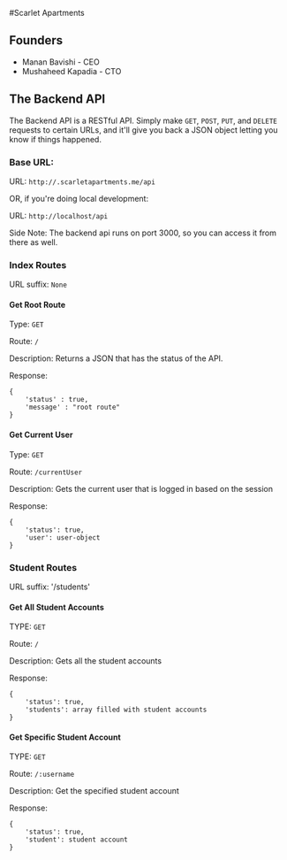 #Scarlet Apartments 

## Founders 
* Manan Bavishi - CEO
* Mushaheed Kapadia - CTO

## The Backend API

The Backend API is a RESTful API. Simply make `GET`, `POST`, `PUT`, and `DELETE` requests to certain URLs, and it'll give you back a JSON object letting you know if things happened.

### Base URL: 
URL: `http://.scarletapartments.me/api`

OR, if you're doing local development: 

URL: `http://localhost/api`

Side Note: The backend api runs on port 3000, so you can access it from there as well.


### Index Routes

URL suffix: `None`

#### Get Root Route

Type: `GET`

Route: `/`

Description: Returns a JSON that has the status of the API.

Response: 

    {
        'status' : true,
        'message' : "root route"
    }

#### Get Current User

Type: `GET`

Route: `/currentUser`

Description: Gets the current user that is logged in based on the session

Response: 

    {
        'status': true, 
        'user': user-object
    }


### Student Routes

URL suffix: '/students'

#### Get All Student Accounts

TYPE: `GET`

Route: `/`

Description: Gets all the student accounts

Response:

    {
        'status': true, 
        'students': array filled with student accounts
    }

#### Get Specific Student Account

TYPE: `GET`

Route: `/:username`

Description: Get the specified student account

Response:

    {
        'status': true, 
        'student': student account
    }
